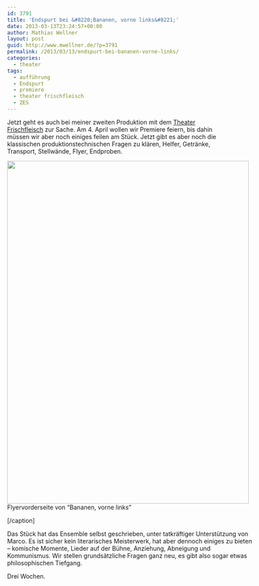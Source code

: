```yaml
---
id: 3791
title: 'Endspurt bei &#8220;Bananen, vorne links&#8221;'
date: 2013-03-13T23:24:57+00:00
author: Mathias Wellner
layout: post
guid: http://www.mwellner.de/?p=3791
permalink: /2013/03/13/endspurt-bei-bananen-vorne-links/
categories:
  - theater
tags:
  - aufführung
  - Endspurt
  - premiere
  - theater frischfleisch
  - ZES
---
```

Jetzt geht es auch bei meiner zweiten Produktion mit dem [Theater Frischfleisch](http://www.theater-frischfleisch.ch) zur Sache. Am 4. April wollen wir Premiere feiern, bis dahin müssen wir aber noch einiges feilen am Stück. Jetzt gibt es aber noch die klassischen produktionstechnischen Fragen zu klären, Helfer, Getränke, Transport, Stellwände, Flyer, Endproben. 

<div class="wp-caption aligncenter" style="width:574px">
  <img src="https://lh5.googleusercontent.com/-t6BFJNK59Pk/UUYCYrl0UWI/AAAAAAAAA60/VY9OM5XEuU0/s800/A5%2520Vorderseite.jpg" height="800" width="564" /><br /> Flyervorderseite von &#8220;Bananen, vorne links&#8221;</p> 
  
  <p>
    [/caption]
  </p>
  
  <p>
    Das Stück hat das Ensemble selbst geschrieben, unter tatkräftiger Unterstützung von Marco. Es ist sicher kein literarisches Meisterwerk, hat aber dennoch einiges zu bieten &ndash; komische Momente, Lieder auf der Bühne, Anziehung, Abneigung und Kommunismus. Wir stellen grundsätzliche Fragen ganz neu, es gibt also sogar etwas philosophischen Tiefgang.
  </p>
  
  <p>
    Drei Wochen.
  </p>